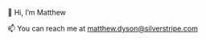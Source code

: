 👋 Hi, I’m Matthew

📫 You can reach me at matthew.dyson@silverstripe.com

<!---
matthew-dyson/matthew-dyson is a ✨ special ✨ repository because its `README.md` (this file) appears on your GitHub profile.
You can click the Preview link to take a look at your changes.
--->
